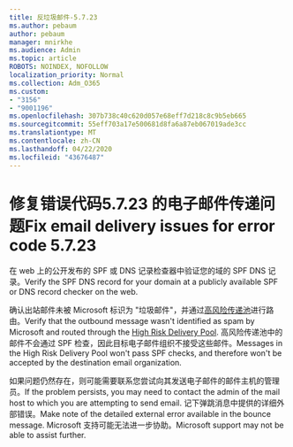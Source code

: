 ```yaml
---
title: 反垃圾邮件-5.7.23
ms.author: pebaum
author: pebaum
manager: mnirkhe
ms.audience: Admin
ms.topic: article
ROBOTS: NOINDEX, NOFOLLOW
localization_priority: Normal
ms.collection: Adm_O365
ms.custom:
- "3156"
- "9001196"
ms.openlocfilehash: 307b738c40c620d057e68eff7d218c8c9b5eb665
ms.sourcegitcommit: 55eff703a17e500681d8fa6a87eb067019ade3cc
ms.translationtype: MT
ms.contentlocale: zh-CN
ms.lasthandoff: 04/22/2020
ms.locfileid: "43676487"
---
```

# <a name="fix-email-delivery-issues-for-error-code-5723"></a><span data-ttu-id="f38ca-102">修复错误代码5.7.23 的电子邮件传递问题</span><span class="sxs-lookup"><span data-stu-id="f38ca-102">Fix email delivery issues for error code 5.7.23</span></span>

<span data-ttu-id="f38ca-103">在 web 上的公开发布的 SPF 或 DNS 记录检查器中验证您的域的 SPF DNS 记录。</span><span class="sxs-lookup"><span data-stu-id="f38ca-103">Verify the SPF DNS record for your domain at a publicly available SPF or DNS record checker on the web.</span></span>

<span data-ttu-id="f38ca-104">确认出站邮件未被 Microsoft 标识为 "垃圾邮件"，并通过[高风险传递池](https://docs.microsoft.com/office365/SecurityCompliance/high-risk-delivery-pool-for-outbound-messages)进行路由。</span><span class="sxs-lookup"><span data-stu-id="f38ca-104">Verify that the outbound message wasn't identified as spam by Microsoft and routed through the [High Risk Delivery Pool](https://docs.microsoft.com/office365/SecurityCompliance/high-risk-delivery-pool-for-outbound-messages).</span></span> <span data-ttu-id="f38ca-105">高风险传递池中的邮件不会通过 SPF 检查，因此目标电子邮件组织不接受这些邮件。</span><span class="sxs-lookup"><span data-stu-id="f38ca-105">Messages in the High Risk Delivery Pool won't pass SPF checks, and therefore won't be accepted by the destination email organization.</span></span>

<span data-ttu-id="f38ca-106">如果问题仍然存在，则可能需要联系您尝试向其发送电子邮件的邮件主机的管理员。</span><span class="sxs-lookup"><span data-stu-id="f38ca-106">If the problem persists, you may need to contact the admin of the mail host to which you are attempting to send email.</span></span> <span data-ttu-id="f38ca-107">记下弹跳消息中提供的详细外部错误。</span><span class="sxs-lookup"><span data-stu-id="f38ca-107">Make note of the detailed external error available in the bounce message.</span></span> <span data-ttu-id="f38ca-108">Microsoft 支持可能无法进一步协助。</span><span class="sxs-lookup"><span data-stu-id="f38ca-108">Microsoft support may not be able to assist further.</span></span>
